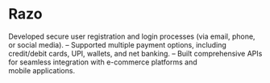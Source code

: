 # Razo
 Developed secure user registration and login processes (via email, phone, or social media). – Supported multiple payment options, including credit/debit cards, UPI, wallets, and net banking. – Built comprehensive APIs for seamless integration with e-commerce platforms and mobile applications.
